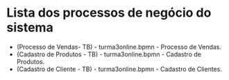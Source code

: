 # Lista dos processos de negócio do sistema

* (Processo de Vendas- TB) - turma3online.bpmn - Processo de Vendas.
* (Cadastro de Produtos - TB) - turma3online.bpmn - Cadastro de Produtos.
* (Cadastro de Cliente - TB) - turma3online.bpmn - Cadastro de Clientes.


